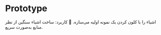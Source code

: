 # Prototype
اشیاء را با کلون کردن یک نمونه اولیه می‌سازه.
📌 کاربرد: ساخت اشیاء سنگین از نظر منابع به‌صورت سریع.